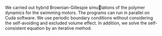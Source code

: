We carried out hybrid Brownian-Gillespie simulations of the polymer dynamics for the swimming motors. The programs can run in parallel on Cuda software. We use periodic boundary conditions without considering the self-avoiding and excluded volume effect. In addition, we solve the self-consistent equation by an iterative method.
